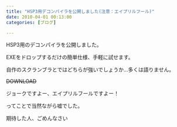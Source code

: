 ```yaml
---
title: "HSP3用デコンパイラを公開しました(注意：エイプリルフール)"
date: 2010-04-01 00:13:00
categories: [ブログ]

---
```


HSP3用のデコンパイラを公開しました。

EXEをドロップするだけの簡単仕様、手軽に試せます。

自作のスクランブラとではどちらが強いでしょうか...多くは語りません。

<s>DOWNLOAD
</s>

ジョークですよー、エイプリルフールですよー！

ってことで当然ながら嘘でした。

期待した人、ごめんなさい

